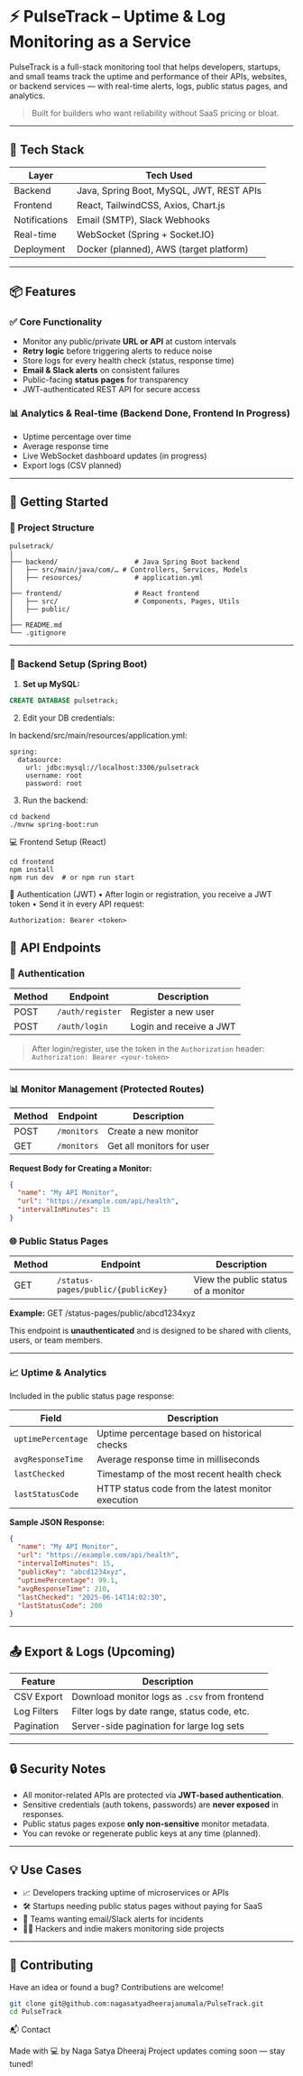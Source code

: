 # ⚡ PulseTrack – Uptime & Log Monitoring as a Service

PulseTrack is a full-stack monitoring tool that helps developers, startups, and small teams track the uptime and performance of their APIs, websites, or backend services — with real-time alerts, logs, public status pages, and analytics.

> Built for builders who want reliability without SaaS pricing or bloat.

---

## 🔧 Tech Stack

| Layer       | Tech Used                                   |
|-------------|---------------------------------------------|
| Backend     | Java, Spring Boot, MySQL, JWT, REST APIs    |
| Frontend    | React, TailwindCSS, Axios, Chart.js         |
| Notifications | Email (SMTP), Slack Webhooks              |
| Real-time   | WebSocket (Spring + Socket.IO)              |
| Deployment  | Docker (planned), AWS (target platform)     |

---

## 📦 Features

### ✅ Core Functionality
- Monitor any public/private **URL or API** at custom intervals
- **Retry logic** before triggering alerts to reduce noise
- Store logs for every health check (status, response time)
- **Email & Slack alerts** on consistent failures
- Public-facing **status pages** for transparency
- JWT-authenticated REST API for secure access

### 📊 Analytics & Real-time (Backend Done, Frontend In Progress)
- Uptime percentage over time
- Average response time
- Live WebSocket dashboard updates (in progress)
- Export logs (CSV planned)

---

## 🚀 Getting Started

### 🐳 Project Structure

```
pulsetrack/
│
├── backend/                   # Java Spring Boot backend
│   ├── src/main/java/com/… # Controllers, Services, Models
│   ├── resources/             # application.yml
│
├── frontend/                  # React frontend
│   ├── src/                   # Components, Pages, Utils
│   ├── public/
│
├── README.md
└── .gitignore
```

---

### 🧠 Backend Setup (Spring Boot)

1. **Set up MySQL:**

```sql
CREATE DATABASE pulsetrack;
```
2.	Edit your DB credentials:

In backend/src/main/resources/application.yml:
```
spring:
  datasource:
    url: jdbc:mysql://localhost:3306/pulsetrack
    username: root
    password: root
```

3. Run the backend:
```
cd backend
./mvnw spring-boot:run
```
💻 Frontend Setup (React)
```
cd frontend
npm install
npm run dev  # or npm run start
```

🔐 Authentication (JWT)
	•	After login or registration, you receive a JWT token
	•	Send it in every API request:
```
Authorization: Bearer <token>
```

## 📡 API Endpoints

### 🔐 Authentication

| Method | Endpoint         | Description              |
|--------|------------------|--------------------------|
| POST   | `/auth/register` | Register a new user      |
| POST   | `/auth/login`    | Login and receive a JWT  |

> After login/register, use the token in the `Authorization` header:  
> `Authorization: Bearer <your-token>`

---

### 📊 Monitor Management (Protected Routes)

| Method | Endpoint       | Description               |
|--------|----------------|---------------------------|
| POST   | `/monitors`    | Create a new monitor      |
| GET    | `/monitors`    | Get all monitors for user |

**Request Body for Creating a Monitor:**
```json
{
  "name": "My API Monitor",
  "url": "https://example.com/api/health",
  "intervalInMinutes": 15
}
```
 
### 🌐 Public Status Pages

| Method | Endpoint                                | Description                          |
|--------|-----------------------------------------|--------------------------------------|
| GET    | `/status-pages/public/{publicKey}`      | View the public status of a monitor  |

**Example:**
   GET /status-pages/public/abcd1234xyz

   This endpoint is **unauthenticated** and is designed to be shared with clients, users, or team members.

---

### 📈 Uptime & Analytics

Included in the public status page response:

| Field              | Description                                        |
|--------------------|----------------------------------------------------|
| `uptimePercentage` | Uptime percentage based on historical checks       |
| `avgResponseTime`  | Average response time in milliseconds              |
| `lastChecked`      | Timestamp of the most recent health check          |
| `lastStatusCode`   | HTTP status code from the latest monitor execution |

**Sample JSON Response:**

```json
{
  "name": "My API Monitor",
  "url": "https://example.com/api/health",
  "intervalInMinutes": 15,
  "publicKey": "abcd1234xyz",
  "uptimePercentage": 99.1,
  "avgResponseTime": 210,
  "lastChecked": "2025-06-14T14:02:30",
  "lastStatusCode": 200
}
```



---

## 📤 Export & Logs (Upcoming)

| Feature           | Description                                      |
|-------------------|--------------------------------------------------|
| CSV Export        | Download monitor logs as `.csv` from frontend    |
| Log Filters       | Filter logs by date range, status code, etc.     |
| Pagination        | Server-side pagination for large log sets        |

---

## 🔒 Security Notes

- All monitor-related APIs are protected via **JWT-based authentication**.
- Sensitive credentials (auth tokens, passwords) are **never exposed** in responses.
- Public status pages expose **only non-sensitive** monitor metadata.
- You can revoke or regenerate public keys at any time (planned).

---

## 💡 Use Cases

- 📈 Developers tracking uptime of microservices or APIs
- 🛠️ Startups needing public status pages without paying for SaaS
- 🚨 Teams wanting email/Slack alerts for incidents
- 👨‍💻 Hackers and indie makers monitoring side projects

---

## 🙌 Contributing

Have an idea or found a bug? Contributions are welcome!

```bash
git clone git@github.com:nagasatyadheerajanumala/PulseTrack.git
cd PulseTrack
```


📬 Contact

Made with 💻 by Naga Satya Dheeraj
Project updates coming soon — stay tuned!
